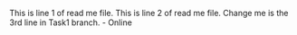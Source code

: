 This is line 1 of read me file. 
This is line 2 of read me file. 
Change me is the 3rd line in Task1 branch. - Online
